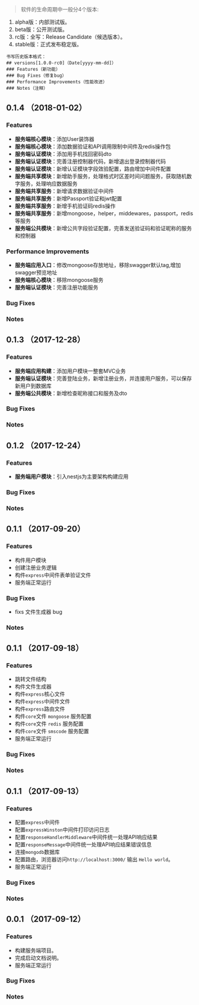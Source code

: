 > 软件的生命周期中一般分4个版本:
1. alpha版：内部测试版。
2. beta版：公开测试版。
3. rc版：全写：Release Candidate（候选版本）。
4. stable版：正式发布稳定版。
```
书写历史版本格式：
## versions[1.0.0-rc0]（Date[yyyy-mm-dd]）
### Features（新功能）
### Bug Fixes（修复bug）
### Performance Improvements（性能改进）
### Notes（注释）
```

## 0.1.4 （2018-01-02）
### Features
- **服务端核心模块**：添加User装饰器
- **服务端核心模块**：添加数据验证和API调用限制中间件及redis操作包
- **服务端认证模块**：添加用手机找回密码dto
- **服务端认证模块**：完善注册控制器代码，新增退出登录控制器代码
- **服务端认证模块**：新增认证模块字段效验配置，路由增加中间件配置
- **服务端共享模块**：新增助手服务，处理格式时区差时间问题服务，获取随机数字服务，处理响应数据服务
- **服务端共享服务**：新增请求数据验证中间件
- **服务端共享服务**：新增Passport验证和jwt配置
- **服务端共享服务**：新增手机验证码redis操作
- **服务端共享服务**：新增mongoose，helper，middewares，passport，redis等服务
- **服务端公共模块**：新增公共字段验证配置，完善发送验证码和验证昵称的服务和控制器

### Performance Improvements
- **服务端应用入口**：修改mongoose存放地址，移除swagger默认tag,增加swagger预览地址
- **服务端核心模块**：移除mongoose服务
- **服务端认证模块**：完善注册功能服务

### Bug Fixes
### Notes

## 0.1.3 （2017-12-28）
### Features
- **服务端应用构建**：添加用户模块一整套MVC业务
- **服务端认证模块**：完善登陆业务，新增注册业务，并连接用户服务，可以保存新用户到数据库
- **服务端公共模块**：新增检查昵称接口和服务及dto
### Bug Fixes
### Notes


## 0.1.2 （2017-12-24）
### Features
- **服务端用户模块**：引入nestjs为主要架构构建应用
### Bug Fixes
### Notes

## 0.1.1 （2017-09-20）
### Features
- 构件用户模块
- 创建注册业务逻辑
- 构件`express`中间件表单验证文件
- 服务端正常运行
### Bug Fixes
- fixs 文件生成器 bug
### Notes

## 0.1.1 （2017-09-18）
### Features
- 跳转文件结构
- 构件文件生成器
- 构件`express`核心文件
- 构件`express`中间件文件
- 构件`express`路由文件
- 构件`core`文件 `mongoose` 服务配置
- 构件`core`文件 `redis` 服务配置
- 构件`core`文件 `smscode` 服务配置
- 服务端正常运行
### Bug Fixes
### Notes

## 0.1.1 （2017-09-13）
### Features
- 配置`express`中间件
- 配置`expressWinston`中间件打印访问日志
- 配置`responseHandlerMiddleware`中间件统一处理API响应结果
- 配置`responseMessage`中间件统一处理API响应结果错误信息
- 连接`mongodb`数据库
- 配置路由，浏览器访问`http://localhost:3000/` 输出 `Hello world`。
- 服务端正常运行
### Bug Fixes
### Notes


## 0.0.1 （2017-09-12）
### Features
- 构建服务端项目。
- 完成启动文档说明。
- 服务端正常运行
### Bug Fixes
### Notes

